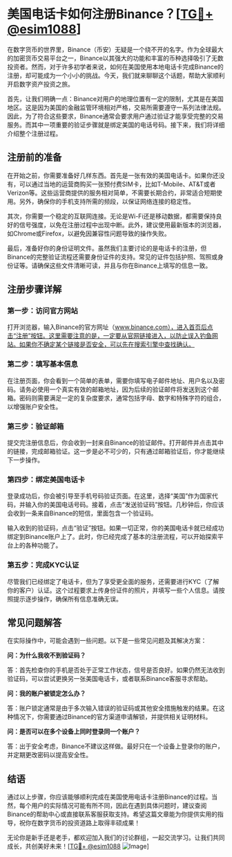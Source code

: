 # 美国电话卡如何注册Binance？[[TG💪+ @esim1088](https://t.me/s/esim1088)]

在数字货币的世界里，Binance（币安）无疑是一个绕不开的名字。作为全球最大的加密货币交易平台之一，Binance以其强大的功能和丰富的币种选择吸引了无数投资者。然而，对于许多初学者来说，如何在美国使用本地电话卡完成Binance的注册，却可能成为一个小小的挑战。今天，我们就来聊聊这个话题，帮助大家顺利开启数字资产投资之旅。

首先，让我们明确一点：Binance对用户的地理位置有一定的限制，尤其是在美国地区。这是因为美国的金融监管环境相对严格，交易所需要遵守一系列法律法规。因此，为了符合这些要求，Binance通常会要求用户通过验证才能享受完整的交易服务。而其中一项重要的验证步骤就是绑定美国的电话号码。接下来，我们将详细介绍整个注册过程。

## 注册前的准备

在开始之前，你需要准备好几样东西。首先是一张有效的美国电话卡。如果你还没有，可以通过当地的运营商购买一张预付费SIM卡，比如T-Mobile、AT&T或者Verizon等。这些运营商提供的服务相对简单，不需要长期合约，非常适合短期使用。另外，确保你的手机支持所需的频段，以保证网络连接的稳定性。

其次，你需要一个稳定的互联网连接。无论是Wi-Fi还是移动数据，都需要保持良好的信号强度，以免在注册过程中出现中断。此外，建议使用最新版本的浏览器，如Chrome或Firefox，以避免因兼容性问题导致的操作失败。

最后，准备好你的身份证明文件。虽然我们主要讨论的是电话卡的注册，但Binance的完整验证流程还需要身份证件的支持。常见的证件包括护照、驾照或身份证等。请确保这些文件清晰可读，并且与你在Binance上填写的信息一致。

## 注册步骤详解

### 第一步：访问官方网站

打开浏览器，输入Binance的官方网址（www.binance.com），进入首页后点击“注册”按钮。这里需要注意的是，一定要从官网链接进入，以防止误入钓鱼网站。如果你不确定某个链接是否安全，可以先在搜索引擎中查找确认。

### 第二步：填写基本信息

在注册页面，你会看到一个简单的表单，需要你填写电子邮件地址、用户名以及密码。请务必使用一个真实有效的邮箱地址，因为后续的验证邮件将发送到这个邮箱。密码则需要满足一定的复杂度要求，通常包括字母、数字和特殊字符的组合，以增强账户安全性。

### 第三步：验证邮箱

提交完注册信息后，你会收到一封来自Binance的验证邮件。打开邮件并点击其中的链接，完成邮箱验证。这一步是必不可少的，只有通过邮箱验证后，你才能继续下一步操作。

### 第四步：绑定美国电话卡

登录成功后，你会被引导至手机号码验证页面。在这里，选择“美国”作为国家代码，并输入你的美国电话号码。接着，点击“发送验证码”按钮。几秒钟后，你应该会收到一条来自Binance的短信，里面包含一个验证码。

输入收到的验证码，点击“验证”按钮。如果一切正常，你的美国电话卡就已经成功绑定到Binance账户上了。此时，你已经完成了基本的注册流程，可以开始探索平台上的各种功能了。

### 第五步：完成KYC认证

尽管我们已经绑定了电话卡，但为了享受更全面的服务，还需要进行KYC（了解你的客户）认证。这个过程要求上传身份证件的照片，并填写一些个人信息。请按照提示逐步操作，确保所有信息准确无误。

## 常见问题解答

在实际操作中，可能会遇到一些问题。以下是一些常见问题及其解决方案：

**问：为什么我收不到验证码？**

答：首先检查你的手机是否处于正常工作状态，信号是否良好。如果仍然无法收到验证码，可以尝试更换另一张美国电话卡，或者联系Binance客服寻求帮助。

**问：我的账户被锁定怎么办？**

答：账户锁定通常是由于多次输入错误的验证码或其他安全措施触发的结果。在这种情况下，你需要通过Binance的官方渠道申请解锁，并提供相关证明材料。

**问：是否可以在多个设备上同时登录同一个账户？**

答：出于安全考虑，Binance不建议这样做。最好只在一个设备上登录你的账户，并定期更改密码以提高安全性。

## 结语

通过以上步骤，你应该能够顺利完成在美国使用电话卡注册Binance的过程。当然，每个用户的实际情况可能有所不同，因此在遇到具体问题时，建议查阅Binance的帮助中心或直接联系客服获取支持。希望这篇文章能为你提供实用的指导，祝你在数字货币的投资道路上取得丰硕成果！

无论你是新手还是老手，都欢迎加入我们的讨论群组，一起交流学习。让我们共同成长，共创美好未来！[[TG💪+ @esim1088](https://t.me/s/esim1088) ![Image](https://i.postimg.cc/4NQfJmqS/Snipaste-2025-05-13-00-14-12.png)]